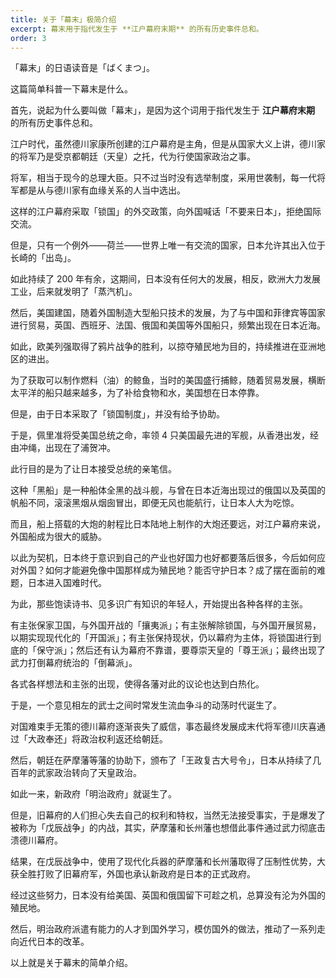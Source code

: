```yaml
---
title: 关于「幕末」极简介绍
excerpt: 幕末用于指代发生于 **江户幕府末期** 的所有历史事件总和。
order: 3 
---
```


「幕末」的日语读音是「ばくまつ」。

这篇简单科普一下幕末是什么。

首先，说起为什么要叫做「幕末」，是因为这个词用于指代发生于 **江户幕府末期** 的所有历史事件总和。

江户时代，虽然德川家康所创建的江户幕府是主角，但是从国家大义上讲，德川家的将军乃是受京都朝廷（天皇）之托，代为行使国家政治之事。

将军，相当于现今的总理大臣。只不过当时没有选举制度，采用世袭制，每一代将军都是从与德川家有血缘关系的人当中选出。

这样的江户幕府采取「锁国」的外交政策，向外国喊话「不要来日本」，拒绝国际交流。

但是，只有一个例外——荷兰——世界上唯一有交流的国家，日本允许其出入位于长崎的「出岛」。

如此持续了 200 年有余，这期间，日本没有任何大的发展，相反，欧洲大力发展工业，后来就发明了「蒸汽机」。

然后，美国建国，随着外国制造大型船只技术的发展，为了与中国和菲律宾等国家进行贸易，英国、西班牙、法国、俄国和美国等外国船只，频繁出现在日本近海。

如此，欧美列强取得了鸦片战争的胜利，以掠夺殖民地为目的，持续推进在亚洲地区的进出。

为了获取可以制作燃料（油）的鲸鱼，当时的美国盛行捕鲸，随着贸易发展，横断太平洋的船只越来越多，为了补给食物和水，美国想在日本停靠。

但是，由于日本采取了「锁国制度」，并没有给予协助。

于是，佩里准将受美国总统之命，率领 4 只美国最先进的军舰，从香港出发，经由冲绳，出现在了浦贺冲。

此行目的是为了让日本接受总统的亲笔信。

这种「黑船」是一种船体全黑的战斗舰，与曾在日本近海出现过的俄国以及英国的帆船不同，滚滚黑烟从烟囱冒出，即便无风也能航行，让日本人大为吃惊。

而且，船上搭载的大炮的射程比日本陆地上制作的大炮还要远，对江户幕府来说，外国船成为很大的威胁。

以此为契机，日本终于意识到自己的产业也好国力也好都要落后很多，今后如何应对外国？如何才能避免像中国那样成为殖民地？能否守护日本？成了摆在面前的难题，日本进入国难时代。

为此，那些饱读诗书、见多识广有知识的年轻人，开始提出各种各样的主张。

有主张保家卫国，与外国开战的「攘夷派」；有主张解除锁国，与外国开展贸易，以期实现现代化的「开国派」；有主张保持现状，仍以幕府为主体，将锁国进行到底的「保守派」；然后还有认为幕府不靠谱，要尊崇天皇的「尊王派」；最终出现了武力打倒幕府统治的「倒幕派」。

各式各样想法和主张的出现，使得各藩对此的议论也达到白热化。

于是，一个意见相左的武士之间时常发生流血争斗的动荡时代诞生了。

对国难束手无策的德川幕府逐渐丧失了威信，事态最终发展成末代将军德川庆喜通过「大政奉还」将政治权利返还给朝廷。

然后，朝廷在萨摩藩等藩的协助下，颁布了「王政复古大号令」，日本从持续了几百年的武家政治转向了天皇政治。

如此一来，新政府「明治政府」就诞生了。

但是，旧幕府的人们担心失去自己的权利和特权，当然无法接受事实，于是爆发了被称为「戊辰战争」的内战，其实，萨摩藩和长州藩也想借此事件通过武力彻底击溃德川幕府。

结果，在戊辰战争中，使用了现代化兵器的萨摩藩和长州藩取得了压制性优势，大获全胜打败了旧幕府军，外国也承认新政府是日本的正式政府。

经过这些努力，日本没有给美国、英国和俄国留下可趁之机，总算没有沦为外国的殖民地。

然后，明治政府派遣有能力的人才到国外学习，模仿国外的做法，推动了一系列走向近代日本的改革。

以上就是关于幕末的简单介绍。

